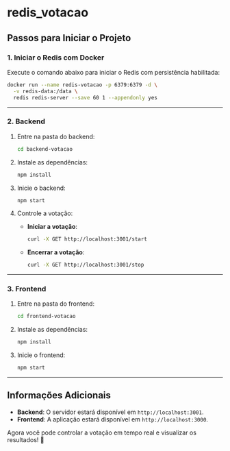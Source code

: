 
# redis_votacao

## Passos para Iniciar o Projeto

### 1. Iniciar o Redis com Docker
Execute o comando abaixo para iniciar o Redis com persistência habilitada:
```bash
docker run --name redis-votacao -p 6379:6379 -d \
  -v redis-data:/data \
  redis redis-server --save 60 1 --appendonly yes
```

---

### 2. Backend

1. Entre na pasta do backend:
   ```bash
   cd backend-votacao
   ```

2. Instale as dependências:
   ```bash
   npm install
   ```

3. Inicie o backend:
   ```bash
   npm start
   ```

4. Controle a votação:
   - **Iniciar a votação**:
     ```bash
     curl -X GET http://localhost:3001/start
     ```
   - **Encerrar a votação**:
     ```bash
     curl -X GET http://localhost:3001/stop
     ```

---

### 3. Frontend

1. Entre na pasta do frontend:
   ```bash
   cd frontend-votacao
   ```

2. Instale as dependências:
   ```bash
   npm install
   ```

3. Inicie o frontend:
   ```bash
   npm start
   ```

---

## Informações Adicionais

- **Backend**: O servidor estará disponível em `http://localhost:3001`.
- **Frontend**: A aplicação estará disponível em `http://localhost:3000`.

Agora você pode controlar a votação em tempo real e visualizar os resultados! 🚀
